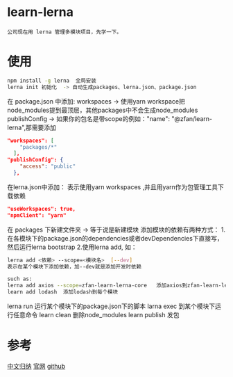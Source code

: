 # learn-lerna

`公司现在用 lerna 管理多模块项目，先学一下。`


# 使用
```bash
npm install -g lerna  全局安装
lerna init 初始化  -> 自动生成packages、lerna.json、package.json
```

在 package.json 中添加:
workspaces -> 使用yarn workspace把node_modules提到最顶层，其他packages中不会生成node_modules
publishConfig -> 如果你的包名是带scope的例如："name": "@zfan/learn-lerna",那需要添加

```json
"workspaces": [
    "packages/*"
  ],
"publishConfig": {
    "access": "public"
  },
```

在lerna.json中添加：
表示使用yarn workspaces ,并且用yarn作为包管理工具下载依赖
```json
"useWorkspaces": true,
"npmClient": "yarn"
```

在 packages 下新建文件夹 -> 等于说是新建模块
添加模块的依赖有两种方式：
1.在各模块下的package.json的dependencies或者devDependencies下直接写，然后运行lerna bootstrap
2.使用lerna add, 如：
```bash
lerna add <依赖> --scope=<模块名>  [--dev]
表示在某个模块下添加依赖，加--dev就是添加开发时依赖

such as:
lerna add axios --scope=zfan-learn-lerna-core   添加axios到zfan-learn-lerna-core模块
learn add lodash  添加lodash到每个模块
```


lerna run  运行某个模块下的package.json下的脚本
larna exec 到某个模块下运行任意命令
learn clean 删除node_modules
learn publish 发包

# 参考
[中文归纳](https://segmentfault.com/a/1190000019350611)
[官网](https://lerna.js.org/)
[github](https://github.com/lerna/lerna#lernajson)